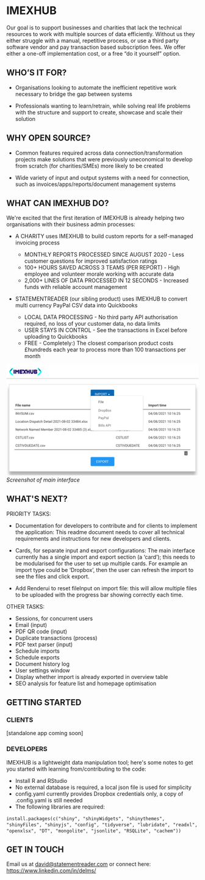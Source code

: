 # IMEXHUB
Our goal is to support businesses and charities that lack the technical resources to work with multiple sources of data efficiently. Without us they either struggle with a manual, repetitive process, or use a third party software vendor and pay transaction based subscription fees. We offer either a one-off implementation cost, or a free “do it yourself” option.


## WHO’S IT FOR?
- Organisations looking to automate the inefficient repetitive work necessary to bridge the gap between systems

- Professionals wanting to learn/retrain, while solving real life problems with the structure and support to create, showcase and scale their solution


## WHY OPEN SOURCE?
- Common features required across data connection/transformation projects make solutions that were previously uneconomical to develop from scratch (for charities/SMEs) more likely to be created

- Wide variety of input and output systems with a need for connection, such as invoices/apps/reports/document management systems


## WHAT CAN IMEXHUB DO?
We're excited that the first iteration of IMEXHUB is already helping two organisations with their business admin processes:

- A CHARITY uses IMEXHUB to build custom reports for a self-managed invoicing process
    - MONTHLY REPORTS PROCESSED SINCE AUGUST 2020 - Less customer questions for improved satisfaction ratings
    - 100+ HOURS SAVED ACROSS 3 TEAMS (PER REPORT) - High employee and volunteer morale working with accurate data
    - 2,000+ LINES OF DATA PROCESSED IN 12 SECONDS - Increased funds with reliable account management

- STATEMENTREADER (our sibling product) uses IMEXHUB to convert multi currency PayPal CSV data into Quickbooks
    - LOCAL DATA PROCESSING - No third party API authorisation required, no loss of your customer data, no data limits
    - USER STAYS IN CONTROL - See the transactions in Excel before uploading to Quickbooks
    - FREE - Completely:) The closest comparison product costs £hundreds each year to process more than 100 transactions per month

![Alt text](Screenshot.png?raw=true "IMEXHUB: Screenshot of main interface")
<em>Screenshot of main interface</em>


## WHAT'S NEXT?
PRIORITY TASKS:

- Documentation for developers to contribute and for clients to implement the application: This readme document needs to cover all technical requirements and instructions for new developers and clients.

- Cards, for separate input and export configurations: The main interface currently has a single import and export section (a ‘card’); this needs to be modularised for the user to set up multiple cards. For example an import type could be ‘Dropbox’, then the user can refresh the import to see the files and click export.

- Add Renderui to reset fileInput on import file: this will allow multiple files to be uploaded with the progress bar showing correctly each time.

OTHER TASKS:

- Sessions, for concurrent users
- Email (input)
- PDF QR code (input)
- Duplicate transactions (process)
- PDF text parser (input)
- Schedule imports
- Schedule exports
- Document history log
- User settings window
- Display whether import is already exported in overview table
- SEO analysis for feature list and homepage optimisation


## GETTING STARTED
### CLIENTS
[standalone app coming soon]


### DEVELOPERS
IMEXHUB is a lightweight data manipulation tool; here's some notes to get you started with learning from/contributing to the code:
- Install R and RStudio
- No external database is required, a local json file is used for simplicity
- config.yaml currently provides Dropbox credentials only, a copy of .config.yaml is still needed
- The following libraries are required:
```
install.packages(c("shiny", "shinyWidgets", "shinythemes", "shinyFiles", "shinyjs", "config", "tidyverse", "lubridate", "readxl", "openxlsx", "DT", "mongolite", "jsonlite", "RSQLite", "cachem"))
```


## GET IN TOUCH
Email us at david@statementreader.com or connect here: https://www.linkedin.com/in/delms/
